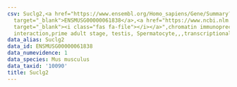 ```yaml
---
csv: Suclg2,<a href="https://www.ensembl.org/Homo_sapiens/Gene/Summary?db=core;g=ENSMUSG00000061838"
  target="_blank">ENSMUSG00000061838</a>,<a href="https://www.ncbi.nlm.nih.gov/pubmed/25450459"
  target="_blank"><i class="fas fa-file"></i></a>",chromatin immunoprecipitation assay,direct
  interaction,prime adult stage, testis, Spermatocyte,,,transcriptional regulation,
data_alias: Suclg2
data_id: ENSMUSG00000061838
data_numevidence: 1
data_species: Mus musculus
data_taxid: '10090'
title: Suclg2
---
```

